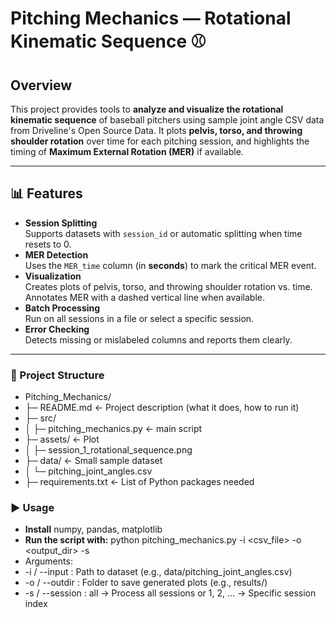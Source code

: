 # Pitching Mechanics — Rotational Kinematic Sequence ⚾

## Overview
This project provides tools to **analyze and visualize the rotational kinematic sequence** of baseball pitchers using sample joint angle CSV data from Driveline's Open Source Data. It plots **pelvis, torso, and throwing shoulder rotation** over time for each pitching session, and highlights the timing of **Maximum External Rotation (MER)** if available.

---

## 📊 Features
-  **Session Splitting**  
   Supports datasets with `session_id` or automatic splitting when time resets to 0.  
-  **MER Detection**  
   Uses the `MER_time` column (in **seconds**) to mark the critical MER event.  
-  **Visualization**  
   Creates plots of pelvis, torso, and throwing shoulder rotation vs. time.  
   Annotates MER with a dashed vertical line when available.  
-  **Batch Processing**  
   Run on all sessions in a file or select a specific session.  
-  **Error Checking**  
   Detects missing or mislabeled columns and reports them clearly.

---

### 📂 Project Structure
- Pitching_Mechanics/
- ├─ README.md                 ← Project description (what it does, how to run it)
- ├─ src/                      
- │  ├─ pitching_mechanics.py  ← main script               
- ├─ assets/                   ← Plot
- │  ├─ session_1_rotational_sequence.png
- ├─ data/                    ← Small sample dataset 
- │  └─ pitching_joint_angles.csv
- ├─ requirements.txt         ← List of Python packages needed


### ▶️ Usage
- **Install** numpy, pandas, matplotlib
- **Run the script with:**
python pitching_mechanics.py -i <csv_file> -o <output_dir> -s <session>
- Arguments:
- -i / --input : Path to dataset (e.g., data/pitching_joint_angles.csv)
- -o / --outdir : Folder to save generated plots (e.g., results/)
- -s / --session : all → Process all sessions or 1, 2, … → Specific session index

